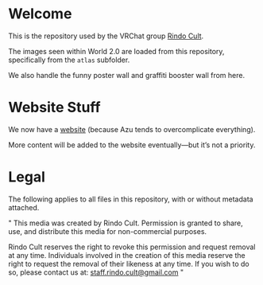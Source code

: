 # Welcome
This is the repository used by the VRChat group [Rindo Cult](https://vrchat.com/home/group/grp_c04c75e4-f49d-482a-a8ac-a43cb6aecdbd).

The images seen within World 2.0 are loaded from this repository, specifically from the `atlas` subfolder.

We also handle the funny poster wall and graffiti booster wall from here.

# Website Stuff
We now have a [website](https://rindo-cult.github.io/RindoCult.github.io/) (because Azu tends to overcomplicate everything).

More content will be added to the website eventually—but it’s not a priority.

# Legal
The following applies to all files in this repository, with or without metadata attached.


"
This media was created by Rindo Cult.
Permission is granted to share, use, and distribute this media for non-commercial purposes.

Rindo Cult reserves the right to revoke this permission and request removal at any time.
Individuals involved in the creation of this media reserve the right to request the removal of their likeness at any time.
If you wish to do so, please contact us at: staff.rindo.cult@gmail.com
"
